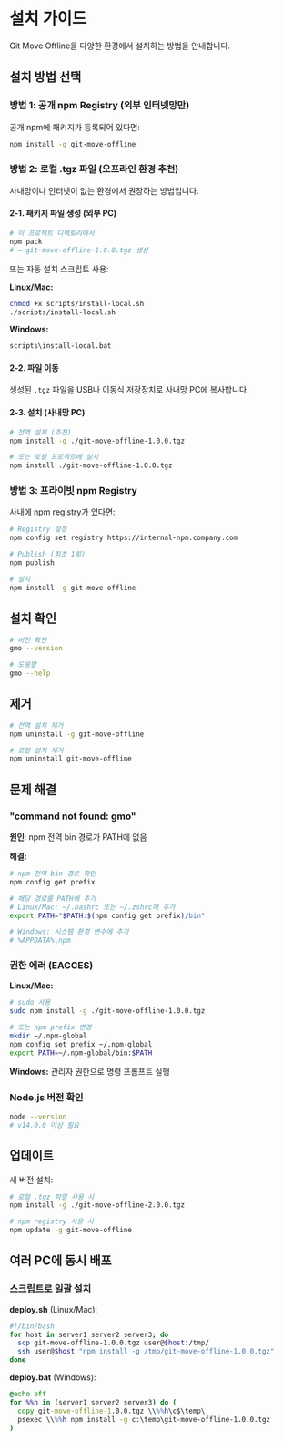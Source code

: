 # 설치 가이드

Git Move Offline을 다양한 환경에서 설치하는 방법을 안내합니다.

## 설치 방법 선택

### 방법 1: 공개 npm Registry (외부 인터넷망만)

공개 npm에 패키지가 등록되어 있다면:

```bash
npm install -g git-move-offline
```

### 방법 2: 로컬 .tgz 파일 (오프라인 환경 추천)

사내망이나 인터넷이 없는 환경에서 권장하는 방법입니다.

#### 2-1. 패키지 파일 생성 (외부 PC)

```bash
# 이 프로젝트 디렉토리에서
npm pack
# → git-move-offline-1.0.0.tgz 생성
```

또는 자동 설치 스크립트 사용:

**Linux/Mac:**
```bash
chmod +x scripts/install-local.sh
./scripts/install-local.sh
```

**Windows:**
```cmd
scripts\install-local.bat
```

#### 2-2. 파일 이동

생성된 `.tgz` 파일을 USB나 이동식 저장장치로 사내망 PC에 복사합니다.

#### 2-3. 설치 (사내망 PC)

```bash
# 전역 설치 (추천)
npm install -g ./git-move-offline-1.0.0.tgz

# 또는 로컬 프로젝트에 설치
npm install ./git-move-offline-1.0.0.tgz
```

### 방법 3: 프라이빗 npm Registry

사내에 npm registry가 있다면:

```bash
# Registry 설정
npm config set registry https://internal-npm.company.com

# Publish (최초 1회)
npm publish

# 설치
npm install -g git-move-offline
```

## 설치 확인

```bash
# 버전 확인
gmo --version

# 도움말
gmo --help
```

## 제거

```bash
# 전역 설치 제거
npm uninstall -g git-move-offline

# 로컬 설치 제거
npm uninstall git-move-offline
```

## 문제 해결

### "command not found: gmo"

**원인**: npm 전역 bin 경로가 PATH에 없음

**해결:**
```bash
# npm 전역 bin 경로 확인
npm config get prefix

# 해당 경로를 PATH에 추가
# Linux/Mac: ~/.bashrc 또는 ~/.zshrc에 추가
export PATH="$PATH:$(npm config get prefix)/bin"

# Windows: 시스템 환경 변수에 추가
# %APPDATA%\npm
```

### 권한 에러 (EACCES)

**Linux/Mac:**
```bash
# sudo 사용
sudo npm install -g ./git-move-offline-1.0.0.tgz

# 또는 npm prefix 변경
mkdir ~/.npm-global
npm config set prefix ~/.npm-global
export PATH=~/.npm-global/bin:$PATH
```

**Windows:**
관리자 권한으로 명령 프롬프트 실행

### Node.js 버전 확인

```bash
node --version
# v14.0.0 이상 필요
```

## 업데이트

새 버전 설치:

```bash
# 로컬 .tgz 파일 사용 시
npm install -g ./git-move-offline-2.0.0.tgz

# npm registry 사용 시
npm update -g git-move-offline
```

## 여러 PC에 동시 배포

### 스크립트로 일괄 설치

**deploy.sh** (Linux/Mac):
```bash
#!/bin/bash
for host in server1 server2 server3; do
  scp git-move-offline-1.0.0.tgz user@$host:/tmp/
  ssh user@$host "npm install -g /tmp/git-move-offline-1.0.0.tgz"
done
```

**deploy.bat** (Windows):
```cmd
@echo off
for %%h in (server1 server2 server3) do (
  copy git-move-offline-1.0.0.tgz \\%%h\c$\temp\
  psexec \\%%h npm install -g c:\temp\git-move-offline-1.0.0.tgz
)
```
